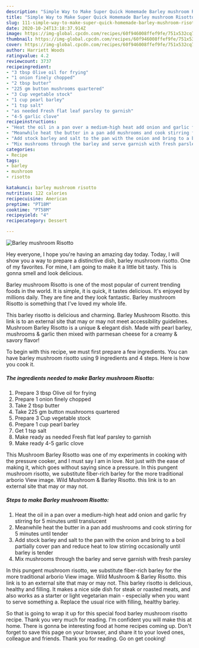 ```yaml
---
description: "Simple Way to Make Super Quick Homemade Barley mushroom Risotto"
title: "Simple Way to Make Super Quick Homemade Barley mushroom Risotto"
slug: 111-simple-way-to-make-super-quick-homemade-barley-mushroom-risotto
date: 2020-10-24T13:18:37.914Z
image: https://img-global.cpcdn.com/recipes/60f946008ffef9fe/751x532cq70/barley-mushroom-risotto-recipe-main-photo.jpg
thumbnail: https://img-global.cpcdn.com/recipes/60f946008ffef9fe/751x532cq70/barley-mushroom-risotto-recipe-main-photo.jpg
cover: https://img-global.cpcdn.com/recipes/60f946008ffef9fe/751x532cq70/barley-mushroom-risotto-recipe-main-photo.jpg
author: Harriett Woods
ratingvalue: 4.2
reviewcount: 3737
recipeingredient:
- "3 tbsp Olive oil for frying"
- "1 onion finely chopped"
- "2 tbsp butter"
- "225 gm button mushrooms quartered"
- "3 Cup vegetable stock"
- "1 cup pearl barley"
- "1 tsp salt"
- "as needed Fresh flat leaf parsley to garnish"
- "4-5 garlic clove"
recipeinstructions:
- "Heat the oil in a pan over a medium-high heat add onion and garlic fry stirring for 5 minutes until translucent"
- "Meanwhile heat the butter in a pan add mushrooms and cook stirring for 5 minutes until tender"
- "Add stock barley and salt to the pan with the onion and bring to a boil partially cover pan and reduce heat to low stirring occasionally until barley is tender"
- "Mix mushrooms through the barley and serve garnish with fresh parsley"
categories:
- Recipe
tags:
- barley
- mushroom
- risotto

katakunci: barley mushroom risotto 
nutrition: 122 calories
recipecuisine: American
preptime: "PT18M"
cooktime: "PT58M"
recipeyield: "4"
recipecategory: Dessert

---
```



![Barley mushroom Risotto](https://img-global.cpcdn.com/recipes/60f946008ffef9fe/751x532cq70/barley-mushroom-risotto-recipe-main-photo.jpg)

Hey everyone, I hope you're having an amazing day today. Today, I will show you a way to prepare a distinctive dish, barley mushroom risotto. One of my favorites. For mine, I am going to make it a little bit tasty. This is gonna smell and look delicious.

Barley mushroom Risotto is one of the most popular of current trending foods in the world. It is simple, it is quick, it tastes delicious. It's enjoyed by millions daily. They are fine and they look fantastic. Barley mushroom Risotto is something that I've loved my whole life.

This barley risotto is delicious and charming. Barley Mushroom Risotto. this link is to an external site that may or may not meet accessibility guidelines. Mushroom Barley Risotto is a unique &amp; elegant dish. Made with pearl barley, mushrooms &amp; garlic then mixed with parmesan cheese for a creamy &amp; savory flavor!


To begin with this recipe, we must first prepare a few ingredients. You can have barley mushroom risotto using 9 ingredients and 4 steps. Here is how you cook it.

<!--inarticleads1-->

##### The ingredients needed to make Barley mushroom Risotto:

1. Prepare 3 tbsp Olive oil for frying
1. Prepare 1 onion finely chopped
1. Take 2 tbsp butter
1. Take 225 gm button mushrooms quartered
1. Prepare 3 Cup vegetable stock
1. Prepare 1 cup pearl barley
1. Get 1 tsp salt
1. Make ready as needed Fresh flat leaf parsley to garnish
1. Make ready 4-5 garlic clove


This Mushroom Barley Risotto was one of my experiments in cooking with the pressure cooker, and I must say I am in love. Not just with the ease of making it, which goes without saying since a pressure. In this pungent mushroom risotto, we substitute fiber-rich barley for the more traditional arborio View image. Wild Mushroom &amp; Barley Risotto. this link is to an external site that may or may not. 

<!--inarticleads2-->

##### Steps to make Barley mushroom Risotto:

1. Heat the oil in a pan over a medium-high heat add onion and garlic fry stirring for 5 minutes until translucent
1. Meanwhile heat the butter in a pan add mushrooms and cook stirring for 5 minutes until tender
1. Add stock barley and salt to the pan with the onion and bring to a boil partially cover pan and reduce heat to low stirring occasionally until barley is tender
1. Mix mushrooms through the barley and serve garnish with fresh parsley


In this pungent mushroom risotto, we substitute fiber-rich barley for the more traditional arborio View image. Wild Mushroom &amp; Barley Risotto. this link is to an external site that may or may not. This barley risotto is delicious, healthy and filling. It makes a nice side dish for steak or roasted meats, and also works as a starter or light vegetarian main - especially when you want to serve something a. Replace the usual rice with filling, healthy barley. 

So that is going to wrap it up for this special food barley mushroom risotto recipe. Thank you very much for reading. I'm confident you will make this at home. There is gonna be interesting food at home recipes coming up. Don't forget to save this page on your browser, and share it to your loved ones, colleague and friends. Thank you for reading. Go on get cooking!
